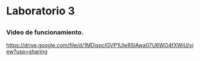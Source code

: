 # Laboratorio 3

##

### Video de funcionamiento.

https://drive.google.com/file/d/1MDispclGVP1UIeR5lAwa07U6WO4fXWiU/view?usp=sharing